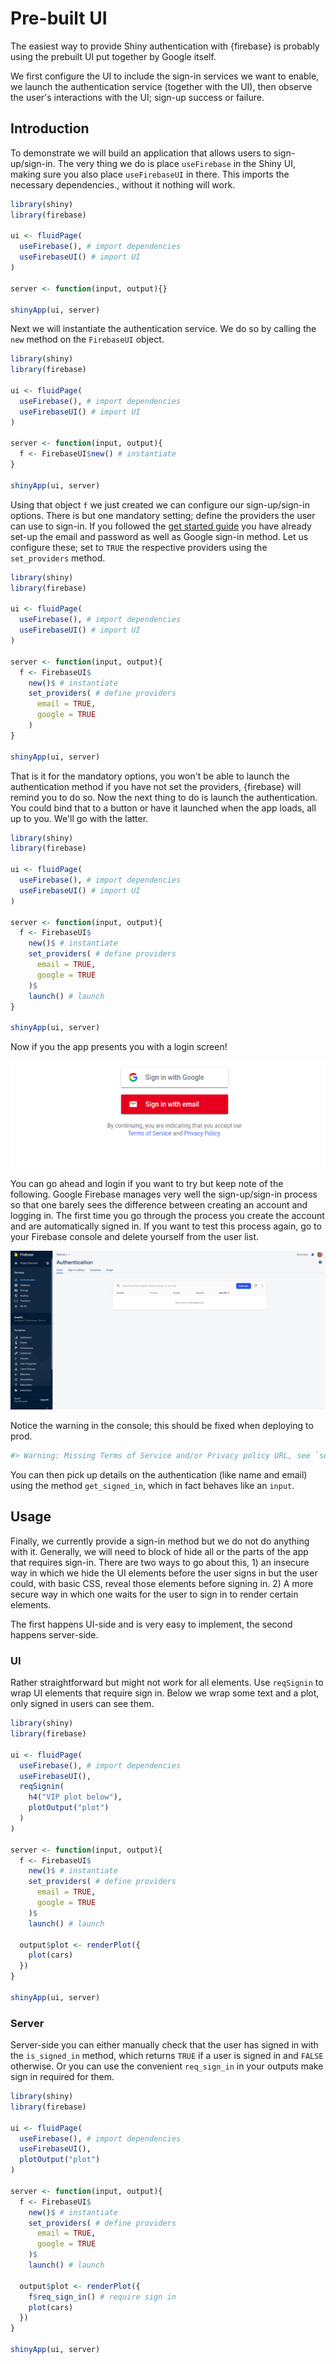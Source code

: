# Pre-built UI

The easiest way to provide Shiny authentication with {firebase} is probably using the prebuilt UI put together by Google itself.

We first configure the UI to include the sign-in services we want to enable, we launch the authentication service (together with the UI), then observe the user's interactions with the UI; sign-up success or failure.

## Introduction

To demonstrate we will build an application that allows users to sign-up/sign-in. The very thing we do is place `useFirebase` in the Shiny UI, making sure you also place `useFirebaseUI` in there. This imports the necessary dependencies., without it nothing will work.

```r
library(shiny)
library(firebase)

ui <- fluidPage(
  useFirebase(), # import dependencies
  useFirebaseUI() # import UI
)

server <- function(input, output){}

shinyApp(ui, server)
```

Next we will instantiate the authentication service. We do so by calling the `new` method on the `FirebaseUI` object.

```r
library(shiny)
library(firebase)

ui <- fluidPage(
  useFirebase(), # import dependencies
  useFirebaseUI() # import UI
)

server <- function(input, output){
  f <- FirebaseUI$new() # instantiate
}

shinyApp(ui, server)
```

Using that object `f` we just created we can configure our sign-up/sign-in options. There is but one mandatory setting; define the providers the user can use to sign-in. If you followed the [get started guide](/guide/get-started/) you have already set-up the email and password as well as Google sign-in method. Let us configure these; set to `TRUE` the respective providers using the `set_providers` method.

```r
library(shiny)
library(firebase)

ui <- fluidPage(
  useFirebase(), # import dependencies
  useFirebaseUI() # import UI
)

server <- function(input, output){
  f <- FirebaseUI$
    new()$ # instantiate
    set_providers( # define providers
      email = TRUE, 
      google = TRUE
    )
}

shinyApp(ui, server)
```

That is it for the mandatory options, you won't be able to launch the authentication method if you have not set the providers, {firebase} will remind you to do so. Now the next thing to do is launch the authentication. You could bind that to a button or have it launched when the app loads, all up to you. We'll go with the latter.

```r
library(shiny)
library(firebase)

ui <- fluidPage(
  useFirebase(), # import dependencies
  useFirebaseUI() # import UI
)

server <- function(input, output){
  f <- FirebaseUI$
    new()$ # instantiate
    set_providers( # define providers
      email = TRUE, 
      google = TRUE
    )$
    launch() # launch
}

shinyApp(ui, server)
```
Now if you the app presents you with a login screen! 

![Login with email or Google](ui_simple.png)

You can go ahead and login if you want to try but keep note of the following. Google Firebase manages very well the sign-up/sign-in process so that one barely sees the difference between creating an account and logging in. The first time you go through the process you create the account and are automatically signed in. If you want to test this process again, go to your Firebase console and delete yourself from the user list. 

![Users signed up - delete or add from the console](fireblaze_users.png)

Notice the warning in the console; this should be fixed when deploying to prod.

```r
#> Warning: Missing Terms of Service and/or Privacy policy URL, see `set_tos_url` and `set_privacy_policy_url` methods
```

You can then pick up details on the authentication (like name and email) using the method `get_signed_in`, which in fact behaves like an `input`.

## Usage

Finally, we currently provide a sign-in method but we do not do anything with it. Generally, we will need to block of hide all or the parts of the app that requires sign-in. There are two ways to go about this, 1) an insecure way in which we hide the UI elements before the user signs in but the user could, with basic CSS, reveal those elements before signing in. 2) A more secure way in which one waits for the user to sign in to render certain elements.

The first happens UI-side and is very easy to implement, the second happens server-side.

### UI

Rather straightforward but might not work for all elements. Use `reqSignin` to wrap UI elements that require sign in. Below we wrap some text and a plot, only signed in users can see them.

```r
library(shiny)
library(firebase)

ui <- fluidPage(
  useFirebase(), # import dependencies
  useFirebaseUI(),
  reqSignin(
    h4("VIP plot below"),
    plotOutput("plot")
  )
)

server <- function(input, output){
  f <- FirebaseUI$
    new()$ # instantiate
    set_providers( # define providers
      email = TRUE, 
      google = TRUE
    )$
    launch() # launch

  output$plot <- renderPlot({
    plot(cars)
  })
}

shinyApp(ui, server)
```

### Server

Server-side you can either manually check that the user has signed in with the `is_signed_in` method, which returns `TRUE` if a user is signed in and `FALSE` otherwise. Or you can use the convenient `req_sign_in` in your outputs make sign in required for them.

```r
library(shiny)
library(firebase)

ui <- fluidPage(
  useFirebase(), # import dependencies
  useFirebaseUI(),
  plotOutput("plot")
)

server <- function(input, output){
  f <- FirebaseUI$
    new()$ # instantiate
    set_providers( # define providers
      email = TRUE, 
      google = TRUE
    )$
    launch() # launch

  output$plot <- renderPlot({
    f$req_sign_in() # require sign in
    plot(cars)
  })
}

shinyApp(ui, server)
```
